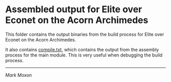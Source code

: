 # Assembled output for Elite over Econet on the Acorn Archimedes

This folder contains the output binaries from the build process for Elite over Econet on the Acorn Archimedes.

It also contains [compile.txt](compile.txt), which contains the output from the assembly process for the main module. This is very useful when debugging the build process.

---

_Mark Moxon_